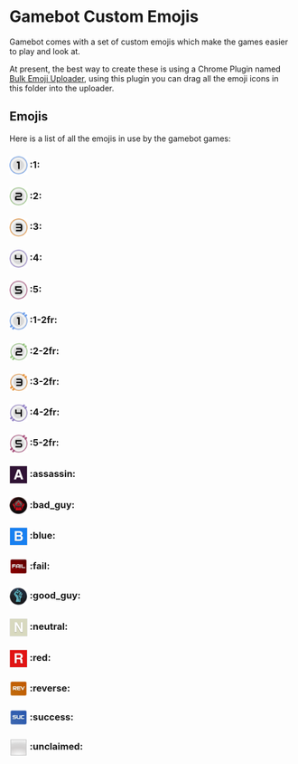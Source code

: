 # Gamebot Custom Emojis

Gamebot comes with a set of custom emojis which make the games easier to play and look at.

At present, the best way to create these is using a Chrome Plugin named [Bulk Emoji Uploader](https://chrome.google.com/webstore/detail/slack-emoji-tools/anchoacphlfbdomdlomnbbfhcmcdmjej), using this plugin you can drag all the emoji icons in this folder into the uploader.

## Emojis

Here is a list of all the emojis in use by the gamebot games:

### <img src="./1.png" alt="1" width="32" style="vertical-align: middle" /> :1:
### <img src="./2.png" alt="2" width="32" style="vertical-align: middle" /> :2:
### <img src="./3.png" alt="3" width="32" style="vertical-align: middle" /> :3:
### <img src="./4.png" alt="4" width="32" style="vertical-align: middle" /> :4:
### <img src="./5.png" alt="5" width="32" style="vertical-align: middle" /> :5:
### <img src="./1-2fr.png" alt="1-2fr" width="32" style="vertical-align: middle" /> :1-2fr:
### <img src="./2-2fr.png" alt="2-2fr" width="32" style="vertical-align: middle" /> :2-2fr:
### <img src="./3-2fr.png" alt="3-2fr" width="32" style="vertical-align: middle" /> :3-2fr:
### <img src="./4-2fr.png" alt="4-2fr" width="32" style="vertical-align: middle" /> :4-2fr:
### <img src="./5-2fr.png" alt="5-2fr" width="32" style="vertical-align: middle" /> :5-2fr:
### <img src="./assassin.png" alt="assassin" width="32" style="vertical-align: middle" /> :assassin:
### <img src="./bad_guy.png" alt="bad_guy" width="32" style="vertical-align: middle" /> :bad_guy:
### <img src="./blue.png" alt="blue" width="32" style="vertical-align: middle" /> :blue:
### <img src="./fail.png" alt="fail" width="32" style="vertical-align: middle" /> :fail:
### <img src="./good_guy.png" alt="good_guy" width="32" style="vertical-align: middle" /> :good_guy:
### <img src="./neutral.png" alt="neutral" width="32" style="vertical-align: middle" /> :neutral:
### <img src="./red.png" alt="red" width="32" style="vertical-align: middle" /> :red:
### <img src="./reverse.png" alt="reverse" width="32" style="vertical-align: middle" /> :reverse:
### <img src="./success.png" alt="success" width="32" style="vertical-align: middle" /> :success:
### <img src="./unclaimed.png" alt="unclaimed" width="32" style="vertical-align: middle" /> :unclaimed:
